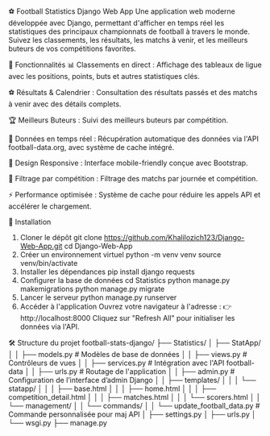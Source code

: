 ⚽ Football Statistics Django Web App
Une application web moderne développée avec Django, permettant d'afficher en temps réel les statistiques des principaux championnats de football à travers le monde. Suivez les classements, les résultats, les matchs à venir, et les meilleurs buteurs de vos compétitions favorites.

🌟 Fonctionnalités
📊 Classements en direct : Affichage des tableaux de ligue avec les positions, points, buts et autres statistiques clés.

⚽ Résultats & Calendrier : Consultation des résultats passés et des matchs à venir avec des détails complets.

🏆 Meilleurs Buteurs : Suivi des meilleurs buteurs par compétition.

🔄 Données en temps réel : Récupération automatique des données via l'API football-data.org, avec système de cache intégré.

📱 Design Responsive : Interface mobile-friendly conçue avec Bootstrap.

🎯 Filtrage par compétition : Filtrage des matchs par journée et compétition.

⚡ Performance optimisée : Système de cache pour réduire les appels API et accélérer le chargement.


🧪 Installation
1. Cloner le dépôt
        git clone https://github.com/Khalilozich123/Django-Web-App.git
        cd Django-Web-App
2. Créer un environnement virtuel
        python -m venv venv
        source venv/bin/activate
3. Installer les dépendances
        pip install django requests
4. Configurer la base de données
        cd Statistics
        python manage.py makemigrations
        python manage.py migrate
5. Lancer le serveur
        python manage.py runserver
6. Accéder à l'application
        Ouvrez votre navigateur à l'adresse :
        👉 http://localhost:8000
        Cliquez sur "Refresh All" pour initialiser les données via l'API.


🛠️ Structure du projet
football-stats-django/
├── Statistics/
│   ├── StatApp/
│   │   ├── models.py             # Modèles de base de données
│   │   ├── views.py              # Contrôleurs de vues
│   │   ├── services.py           # Intégration avec l'API football-data
│   │   ├── urls.py               # Routage de l'application
│   │   ├── admin.py              # Configuration de l’interface d’admin Django
│   │   ├── templates/
│   │   │   └── statapp/
│   │   │       ├── base.html
│   │   │       ├── home.html
│   │   │       ├── competition_detail.html
│   │   │       ├── matches.html
│   │   │       └── scorers.html
│   │   └── management/
│   │       └── commands/
│   │           └── update_football_data.py  # Commande personnalisée pour maj API
│   ├── settings.py
│   ├── urls.py
│   └── wsgi.py
├── manage.py
   
